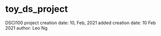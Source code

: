 # toy_ds_project
DSCI100
project creation date: 10, Feb, 2021
added creation date: 10 Feb 2021
author: Leo Ng
